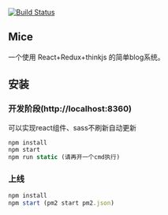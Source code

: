 [![Build Status](https://travis-ci.org/lubezhang/mice.svg?branch=master)](https://travis-ci.org/lubezhang/mice)

## Mice 
一个使用 React+Redux+thinkjs 的简单blog系统。

## 安装
### 开发阶段(http://localhost:8360)
可以实现react组件、sass不刷新自动更新
~~~javascript
npm install
npm start
npm run static (请再开一个cmd执行)
~~~

### 上线
~~~javascript
npm install
npm start (pm2 start pm2.json) 
~~~
